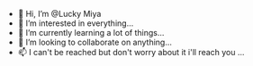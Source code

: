 - 👋 Hi, I’m @Lucky Miya
- 👀 I’m interested in everything...
- 🌱 I’m currently learning a lot of things...
- 💞️ I’m looking to collaborate on anything...
- 📫 I can't be reached but don't worry about it i'll reach you ...

<!---
Lucky305-dev/Lucky305-dev is a ✨ special ✨ repository because its `README.md` (this file) appears on your GitHub profile.
You can click the Preview link to take a look at your changes.
--->
